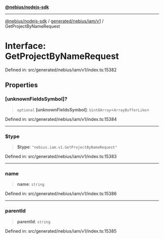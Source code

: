 [**@nebius/nodejs-sdk**](../../../../../README.md)

---

[@nebius/nodejs-sdk](../../../../../README.md) / [generated/nebius/iam/v1](../README.md) / GetProjectByNameRequest

# Interface: GetProjectByNameRequest

Defined in: src/generated/nebius/iam/v1/index.ts:15382

## Properties

### \[unknownFieldsSymbol\]?

> `optional` **\[unknownFieldsSymbol\]**: `Uint8Array`\<`ArrayBufferLike`\>

Defined in: src/generated/nebius/iam/v1/index.ts:15384

---

### $type

> **$type**: `"nebius.iam.v1.GetProjectByNameRequest"`

Defined in: src/generated/nebius/iam/v1/index.ts:15383

---

### name

> **name**: `string`

Defined in: src/generated/nebius/iam/v1/index.ts:15386

---

### parentId

> **parentId**: `string`

Defined in: src/generated/nebius/iam/v1/index.ts:15385
